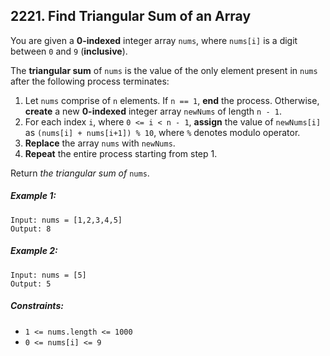 ## 2221. Find Triangular Sum of an Array

You are given a **0-indexed** integer array ```nums```, where ```nums[i]``` is a digit between ```0``` and ```9``` (**inclusive**).

The **triangular sum** of ```nums``` is the value of the only element present in ```nums``` after the following process terminates:

1. Let ```nums``` comprise of ```n``` elements. If ```n == 1```, **end** the process. Otherwise, **create** a new **0-indexed** integer array ```newNums``` of length ```n - 1```.
1. For each index ```i```, where ```0 <= i < n - 1```, **assign** the value of ```newNums[i]``` as ```(nums[i] + nums[i+1]) % 10```, where ```%``` denotes modulo operator.
1. **Replace** the array ```nums``` with ```newNums```.
1. **Repeat** the entire process starting from step 1.

Return *the triangular sum of* ```nums```.

##### Example 1:
```
Input: nums = [1,2,3,4,5]
Output: 8
```
##### Example 2:
```
Input: nums = [5]
Output: 5
```

##### Constraints:

* ```1 <= nums.length <= 1000```
* ```0 <= nums[i] <= 9```